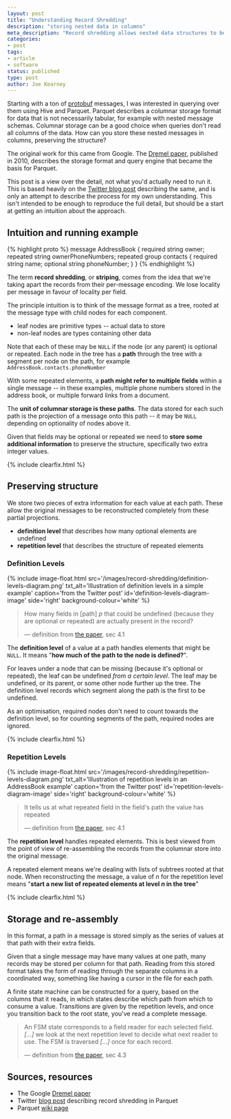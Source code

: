 ```yaml
---
layout: post
title: "Understanding Record Shredding"
description: "storing nested data in columns"
meta_description: "Record shredding allows nested data structures to be considered in a sort-of-tabular way, and stored in a columnar data store. This post describes the intuition behind how this can be done preserving message structure, from Dremel and Parquet."
categories:
- post
tags:
- article
- software
status: published
type: post
author: Joe Kearney
---
```


Starting with a ton of [protobuf][protobuf] messages, I was interested in querying over them using Hive and Parquet. Parquet describes a columnar storage format for data that is not necessarily tabular, for example with nested message schemas. Columnar storage can be a good choice when queries don't read all columns of the data. How can you store these nested messages in columns, preserving the structure?

The original work for this came from Google. The [Dremel paper][dremel-paper], published in 2010, describes the storage format and query engine that became the basis for Parquet.

This post is a view over the detail, not what you'd actually need to run it. This is based heavily on the [Twitter blog post][twitter-parquet] describing the same, and is only an attempt to describe the process for my own understanding. This isn't intended to be enough to reproduce the full detail, but should be a start at getting an intuition about the approach.

## Intuition and running example

<div class="inline-image-right">
{% highlight proto %}
message AddressBook {
  required string owner;
  repeated string ownerPhoneNumbers;
  repeated group contacts {
    required string name;
    optional string phoneNumber;
  }
}
{% endhighlight %}
</div>

The term **record shredding**, or **striping**, comes from the idea that we're taking apart the records from their per-message encoding. We lose locality per message in favour of locality per field.

The principle intuition is to think of the message format as a tree, rooted at the message type with child nodes for each component.

* leaf nodes are primitive types -- actual data to store
* non-leaf nodes are types containing other data

Note that each of these may be `NULL` if the node (or any parent) is optional or repeated. Each node in the tree has a **path** through the tree with a segment per node on the path, for example `AddressBook.contacts.phoneNumber`

With some repeated elements, a **path might refer to multiple fields** within a single message -- in these examples, multiple phone numbers stored in the address book, or multiple forward links from a document.

The **unit of columnar storage is these paths**. The data stored for each such path is the projection of a message onto this path -- it may be `NULL` depending on optionality of nodes above it.

Given that fields may be optional or repeated we need to **store some additional information** to preserve the structure, specifically two extra integer values.

{% include clearfix.html %}

## Preserving structure

We store two pieces of extra information for each value at each path. These allow the original messages to be reconstructed completely from these partial projections.

* **definition level** that describes how many optional elements are undefined
* **repetition level** that describes the structure of repeated elements

### Definition Levels

{% include image-float.html src='/images/record-shredding/definition-levels-diagram.png' txt_alt='Illustration of definition levels in a simple example' caption='from the Twitter post' id='definition-levels-diagram-image' side='right' background-colour='white' %}

> How many fields in [path] _p_ that could be undefined (because they are optional or repeated) are actually present in the record?
>
> <p class="cite">&mdash; definition from <a href="https://research.google.com/pubs/pub36632.html">the paper</a>, sec 4.1</p>

The **definition level** of a value at a path handles elements that might be `NULL`. It means "**how much of the path to the node is defined?**".

For leaves under a node that can be missing (because it's optional or repeated), the leaf can be undefined _from a certain level_. The leaf may be undefined, or its parent, or some other node further up the tree. The definition level records which segment along the path is the first to be undefined.

As an optimisation, required nodes don't need to count towards the definition level, so for counting segments of the path, required nodes are ignored.

{% include clearfix.html %}

### Repetition Levels

{% include image-float.html src='/images/record-shredding/repetition-levels-diagram.png' txt_alt='Illustration of repetition levels in an AddressBook example' caption='from the Twitter post' id='repetition-levels-diagram-image' side='right' background-colour='white' %}

> It tells us at what repeated field in the field's path the value has repeated
>
> <p class="cite">&mdash; definition from <a href="https://research.google.com/pubs/pub36632.html">the paper</a>, sec 4.1</p>

The **repetition level** handles repeated elements. This is best viewed from the point of view of re-assembling the records from the columnar store into the original message.

A repeated element means we're dealing with lists of subtrees rooted at that node. When reconstructing the message, a value of _n_ for the repetition level means "**start a new list of repeated elements at level _n_ in the tree**"

{% include clearfix.html %}

## Storage and re-assembly

In this format, a path in a message is stored simply as the series of values at that path with their extra fields.

Given that a single message may have many values at one path, many records may be stored per column for that path. Reading from this stored format takes the form of reading through the separate columns in a coordinated way, something like having a cursor in the file for each path.

A finite state machine can be constructed for a query, based on the columns that it reads, in which states describe which path from which to consume a value. Transitions are given by the repetition levels, and once you transition back to the root state, you've read a complete message.

> An FSM state corresponds to a field reader for each selected field. _[...]_ we look at the next repetition level to decide what next reader to use. The FSM is traversed _[...]_ once for each record.
>
> <p class="cite">&mdash; definition from <a href="https://research.google.com/pubs/pub36632.html">the paper</a>, sec 4.3</p>

## Sources, resources

* The Google [Dremel paper][dremel-paper]
* Twitter [blog post][twitter-parquet] describing record shredding in Parquet
* Parquet [wiki page][parquet-wiki]

[dremel-paper]: https://research.google.com/pubs/pub36632.html
[twitter-parquet]: https://blog.twitter.com/2013/dremel-made-simple-with-parquet
[protobuf]: https://developers.google.com/protocol-buffers/
[parquet-wiki]: https://github.com/Parquet/parquet-mr/wiki/The-striping-and-assembly-algorithms-from-the-Dremel-paper
